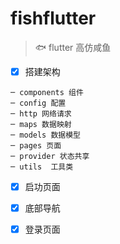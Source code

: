 # fishflutter

> :fish: flutter 高仿咸鱼

- [x] 搭建架构
```
─ components 组件
─ config 配置
─ http 网络请求
─ maps 数据映射
─ models 数据模型
─ pages 页面
─ provider 状态共享
─ utils  工具类
```

- [x] 启功页面
- [x] 底部导航
- [x] 登录页面

